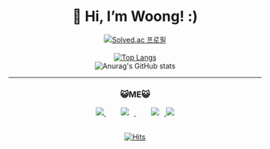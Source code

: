 <div align=center><h1>👋 Hi, I’m Woong! :) </h1></div>

<div align=center>

[![Solved.ac 프로필](http://mazassumnida.wtf/api/v2/generate_badge?boj=hwdev)](https://solved.ac/hwdev) <br/><br/>
[![Top Langs](https://github-readme-stats.vercel.app/api/top-langs/?username=hwinkr&layout=compact&)](https://github.com/anuraghazra/github-readme-stats) <br/>
![Anurag's GitHub stats](https://github-readme-stats.vercel.app/api?username=hwinkr&show_icons=true&) <br/>



<hr>

### 😺ME😺 <br/>
<a href="https://www.instagram.com/morechw/">
    <img src="https://img.shields.io/badge/Instagram-E1306C?style=flat-square&logo=Instagram&logoColor=white"/>
</a>

<a href="https://github.com/hwinkr">
    <img 
        src="http://img.shields.io/badge/-GitHub-171515?style=flat&logo=github&link=https://github.com/hwinkr"
        style="height : auto; margin-left : 30px; margin-right : 10px;"/>
</a>
  
<a href="https://hwdev.tistory.com">
    <img 
        src="http://img.shields.io/badge/-Tistory-171515?style=flat&logo=Tistory&link=https://github.com/hwinkr"
        style="height : auto; margin-left : 30px; margin-right : 10px;"/>
</a>

<a href="mailto:dnddl8280@naver.com">
    <img src="https://img.shields.io/badge/Mail-2DB400?style=flat-square&logo=Naver&logoColor=white"/>
</a><br/><br/>

[![Hits](https://hits.seeyoufarm.com/api/count/incr/badge.svg?url=https%3A%2F%2Fgithub.com%2Fhwinkr&count_bg=%23DB59A8&title_bg=%23555555&icon=cloudsmith.svg&icon_color=%23E7E7E7&title=hits&edge_flat=false)](https://hits.seeyoufarm.com)
</div>



